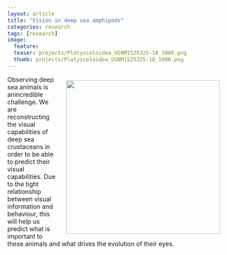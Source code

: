 ```yaml
---
layout: article
title: "Vision in deep sea amphipods"
categories: research
tags: [research]
image:
  feature: 
  teaser: projects/Platysceloidea_USNM1525325-18_1000.png
  thumb: projects/Platysceloidea_USNM1525325-18_1000.png
---
```

<img class="philprofile" src= "{{site.baseurl}}/images/projects/Platysceloidea_USNM1525325-18_1000.png"  align='right' width="350" hspace="20" vspace="10">
Observing deep sea animals is anincredible challenge. We are reconstructing the visual capabilities of deep sea crustaceans in order to be able to predict their visual capabilities. Due to the tight relationship between visual information and behaviour, this will help us predict what is important to these animals and what drives the evolution of their eyes. 

